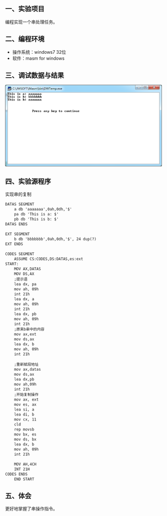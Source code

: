 ## 一、实验项目 
编程实现一个串处理任务。  

## 二、编程环境 
* 操作系统：windows7 32位
* 软件：masm for windows

## 三、调试数据与结果  
![photo1](ex4_1.png)

## 四、实验源程序  
实现串的复制  
```
DATAS SEGMENT
    a db 'aaaaaaa',0ah,0dh,'$'
	pa db 'This is a: $'
	pb db 'This is b: $'
DATAS ENDS

EXT SEGMENT
    b db 'bbbbbbb',0ah,0dh,'$', 24 dup(?)
EXT ENDS

CODES SEGMENT
    ASSUME CS:CODES,DS:DATAS,es:ext
START:
    MOV AX,DATAS
    MOV DS,AX
    ;提示语
    lea dx, pa
    mov ah, 09h
    int 21h
    lea dx, a
    mov ah, 09h
    int 21h
    lea dx, pb
    mov ah, 09h
    int 21h
    ;原来b串中的内容
    mov ax,ext
    mov ds,ax
    lea dx, b
    mov ah, 09h
    int 21h
    
    ;重新赋段地址
    mov ax,datas
    mov ds,ax
    lea dx,pb
    mov ah,09h
    int 21h
    ;开始复制操作
    mov ax, ext
    mov es, ax
    lea si, a
    lea di, b
    mov cx, 11
    cld
    rep movsb
    mov bx, es
    mov ds, bx
    lea dx, b
    mov ah, 09h
    int 21h
    
    MOV AH,4CH
    INT 21H
CODES ENDS
    END START
```

## 五、体会
更好地掌握了串操作指令。